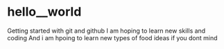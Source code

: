# hello__world
Getting started with git and github 
I am hoping to learn new skills and coding
And i am hpoing to learn new types of food ideas if you dont mind
